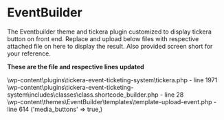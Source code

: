 # EventBuilder
The Eventbuilder theme and tickera plugin customized to display tickera button on front end. Replace and upload below files with respective
attached file on here to display the result. Also provided screen short for your reference.

<strong>These are the file and respective lines updated</strong>

\wp-content\plugins\tickera-event-ticketing-system\tickera.php - line 1971<br/>
\wp-content\plugins\tickera-event-ticketing-system\includes\classes\class.shortcode_builder.php - line 28<br/>
\wp-content\themes\EventBuilder\templates\template-upload-event.php - line 614 ('media_buttons' => true,)<br/>

